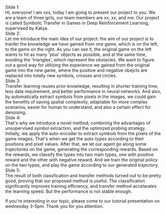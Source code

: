 Silde 1:<br>
Hi, everyone! I am xxx, today I am going to present our project to you. We are a team of three girls, our team members are xx, xx, and me. Our project is called Symbolic Transfer in Games in Deep Reinforcement Learning, supervised by Katya.<br>
Slide 2: <br>
Let me introduce the main idea of our project: the aim of our project is to tranfer the knowledge we have gained from one game, which is on the left, to the game on the right. As you can see it, the original game on the left wants to hit as many 'plus' objects as possible, and at the same time, avoiding the 'triangles', which represent the obstacles. We want to figure out a good way for utilizing the experience we gained from the original game into the new game, where the positive and negative obejcts are replaced into totally new symbols, crosses and circles.<br>
Slide 3: <br>
Transfer learning reuses prior knowledge, resulting in shorter training time, less data requirement, and better performance in neural networks. And also, by automatically extract symbols from pixels in the images, we could gain the benefits of saving spatial complexity, adaptable for more complex scenarios, easier for human to understand, and also a certain effect for denoising.  
Silde 4: <br>
That's why we introduce a novel method, combining the advantages of unsupervised symbol extraction, and the optimized probing strategy. Initially, we apply the auto-encoder to extract symbols from the pixels of the game images. That's when we get the auto-types according to their positions and pixel values. After that, we let our agent go along some trajectories on the game, generating the corresponding rewards. Based on the rewards, we classify the types into two main types, one with positive reward and the other with negative reward. And we train the original policy on the two types, and play the game according to our generated trajectory.<br>
Slide 5: <br>
The result of both classfication and transfer methods turned out to be pretty good, proving that our proposed method is useful. 
The classification significantly improves training efficiency, and transfer method accelarates the learning speed.
But the performance is not stable enough. 

If you're interesting in our topic, please come to our tutorial presentation on wednesday 3-5pm.
Thank you for you attention. 
